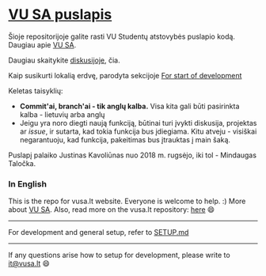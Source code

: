 # [VU SA puslapis](https://vusa.lt)

Šioje repositorijoje galite rasti VU Studentų atstovybės puslapio kodą. Daugiau apie [VU SA](https://vusa.lt/lt/apie).

Daugiau skaitykite [diskusijoje](https://github.com/vu-sa/vusa.lt/discussions/21), čia.

Kaip susikurti lokalią erdvę, parodyta sekcijoje [For start of development](#for-start-of-development)

Keletas taisyklių:

- **Commit'ai, branch'ai - tik anglų kalba.** Visa kita gali būti pasirinkta kalba - lietuvių arba anglų
- Jeigu yra noro diegti naują funkciją, būtinai turi įvykti diskusija, projektas ar *issue*, ir sutarta, kad tokia funkcija
  bus įdiegiama. Kitu atveju - visiškai negarantuoju, kad funkcija, pakeitimas bus įtrauktas į main šaką.

Puslapį palaiko Justinas Kavoliūnas nuo 2018 m. rugsėjo, iki tol - Mindaugas Taločka.

### In English

This is the repo for vusa.lt website. Everyone is welcome to help. :) More about [VU SA](https://vusa.lt/en/about). Also, read more on the vusa.lt repository: [here](https://github.com/vu-sa/vusa.lt/discussions/21) :smile:

---

For development and general setup, refer to [SETUP.md](./SETUP.md)

---

If any questions arise how to setup for development, please write to it@vusa.lt :smile:

